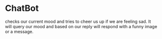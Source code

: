 # ChatBot
checks our current mood and tries to cheer us up if we are feeling sad. It will query our mood and based on our reply will respond with a funny image or a message.
